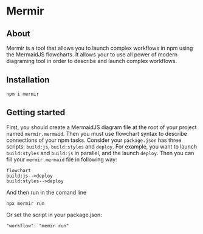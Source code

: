 # Mermir

## About

Mermir is a tool that allows you to launch complex workflows in npm using the MermaidJS flowcharts. It allows your to use all power of modern diagraming tool in order to describe and launch complex workflows.

## Installation

`npm i mermir`

## Getting started

First, you should create a MermaidJS diagram file at the root of your project named `mermir.mermaid`. Then you must use flowchart syntax to describe connections of your npm tasks. Consider your `package.json` has three scripts: `build:js`, `build:styles` and `deploy`. For example, you want to launch `build:styles` and `build:js` in parallel, and the launch `deploy`. Then you can fill your `mermir.mermaid` file in following way:

```
flowchart
build:js-->deploy
build:styles-->deploy
```

And then run in the comand line

`npx mermir run`

Or set the script in your package.json:

`"workflow": "memir run"`